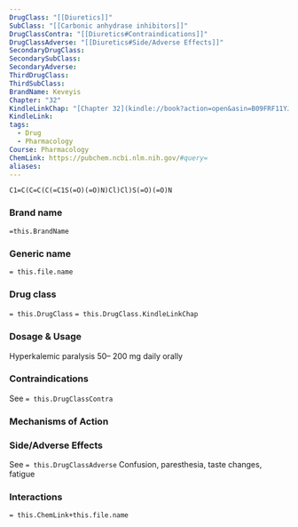 ```yaml
---
DrugClass: "[[Diuretics]]"
SubClass: "[[Carbonic anhydrase inhibitors]]"
DrugClassContra: "[[Diuretics#Contraindications]]"
DrugClassAdverse: "[[Diuretics#Side/Adverse Effects]]"
SecondaryDrugClass: 
SecondarySubClass: 
SecondaryAdverse: 
ThirdDrugClass: 
ThirdSubClass: 
BrandName: Keveyis
Chapter: "32"
KindleLinkChap: "[Chapter 32](kindle://book?action=open&asin=B09FRF11YJ&location=17407)"
KindleLink: 
tags:
  - Drug
  - Pharmacology
Course: Pharmacology
ChemLink: https://pubchem.ncbi.nlm.nih.gov/#query=
aliases:
---
```

```smiles
C1=C(C=C(C(=C1S(=O)(=O)N)Cl)Cl)S(=O)(=O)N
```

### Brand name
`=this.BrandName`

### Generic name
`= this.file.name`

### Drug class 
`= this.DrugClass`
	`= this.DrugClass.KindleLinkChap`

### Dosage & Usage
Hyperkalemic paralysis
50– 200 mg daily orally

### Contraindications
See `= this.DrugClassContra`

### Mechanisms of Action

### Side/Adverse Effects
See `= this.DrugClassAdverse`
Confusion, paresthesia, taste changes, fatigue
### Interactions

`= this.ChemLink+this.file.name`

 